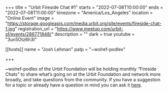 +++
title = "Urbit Fireside Chat #1"
starts = "2022-07-08T10:00:00"
ends = "2022-07-08T11:00:00"
timezone = "America/Los_Angeles"
location = "Online Event"
image = "https://storage.googleapis.com/media.urbit.org/site/events/fireside-chat-1.jpg"
registration_url = "https://www.meetup.com/urbit-sf/events/286771848/"
description = ""
dark = true
youtube = "3un5Otz6h3I"

[[hosts]]
name = "Josh Lehman"
patp = "~wolref-podlex"

+++

~wolref-podlex of the Urbit Foundation will be holding monthly “Fireside Chats” to share what’s going on at the Urbit Foundation and network more broadly, and take questions from the community. If you have a suggestion for a topic or already have a question in mind you can ask it [here](https://airtable.com/shrAH7d8CAPtp62IA).
